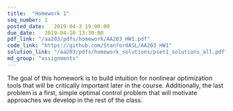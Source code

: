 ```yaml
---
title:  "Homework 1"
seq_number: 1
posted_date:   2019-04-3 19:00:00
due_date:   2019-04-10 13:30:00
pdf_link: "/aa203/pdfs/homework/AA203_HW1.pdf"
code_link: "https://github.com/StanfordASL/AA203_HW1"
solution_link: "/aa203/pdfs/homework_solutions/pset1_solutions_all.pdf"
md_group: "assignments"
---
```


The goal of this homework is to build intuition for nonlinear optimization tools that will be critically important later in the course. Additionally, the last problem is a first, simple optimal control problem that will motivate approaches we develop in the rest of the class. 